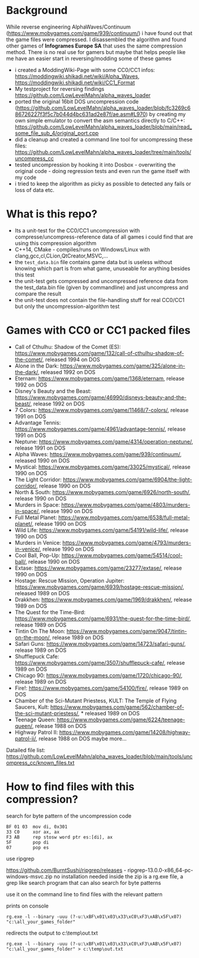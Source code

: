 # Background

While reverse engineering AlphaWaves/Continuum (https://www.mobygames.com/game/939/continuum/) i have found out that the game files were compressed.
I disassembled the algorithm and found other games of **Infogrames Europe SA** that uses the same compression method.
There is no real use for gamers but maybe that helps people like me have an easier start in reversing/modding some of these games

* i created a ModdingWiki-Page with some CC0/CC1 infos: https://moddingwiki.shikadi.net/wiki/Alpha_Waves, https://moddingwiki.shikadi.net/wiki/CC1_Format
* My testproject for reversing findings https://github.com/LowLevelMahn/alpha_waves_loader
* ported the original 16bit DOS uncompression code (https://github.com/LowLevelMahn/alpha_waves_loader/blob/fc3269c686726227f3f5c7b044d4bc631ad2e87f/ae.asm#L970)
by creating my own simple emulator to convert the asm semantics directly to C/C++: https://github.com/LowLevelMahn/alpha_waves_loader/blob/main/read_some_file_sub_4/original_port.cpp
* did a cleanup and created a command line tool for uncompressing these files: https://github.com/LowLevelMahn/alpha_waves_loader/tree/main/tools/uncompress_cc
* tested uncompression by hooking it into Dosbox - overwriting the original code - doing regression tests and even run the game itself with my code
* i tried to keep the algorithm as picky as possible to detected any fails or loss of data etc.

# What is this repo?

* Its a unit-test for the CC0/CC1 uncompression with compresse/uncompress-reference data of all games i could find that are using this compression algorithm
* C++14, CMake - compiles/runs on Windows/Linux with clang,gcc,cl,CLion,QtCreator,MSVC,...
* the `test_data.bin` file contains game data but is useless without knowing which part is from what game, unuseable for anything besides this test
* the unit-test gets compressed and uncompressed reference data from the test_data.bin file (given by commandline) and just uncompress and compare the result
* the unit-test does not contain the file-handling stuff for real CC0/CC1 but only the uncompression-algorithm test

# Games with CC0 or CC1 packed files

* Call of Cthulhu: Shadow of the Comet (ES): https://www.mobygames.com/game/132/call-of-cthulhu-shadow-of-the-comet/, released 1994 on DOS
* Alone in the Dark: https://www.mobygames.com/game/325/alone-in-the-dark/, released 1992 on DOS
* Eternam: https://www.mobygames.com/game/1368/eternam, release 1992 on DOS
* Disney's Beauty and the Beast: https://www.mobygames.com/game/46990/disneys-beauty-and-the-beast/, release 1992 on DOS  
* 7 Colors: https://www.mobygames.com/game/11468/7-colors/, release 1991 on DOS
* Advantage Tennis: https://www.mobygames.com/game/4961/advantage-tennis/, release 1991 on DOS 
* Neptune: https://www.mobygames.com/game/4314/operation-neptune/, release 1991 on DOS
* Alpha Waves: https://www.mobygames.com/game/939/continuum/, released 1990 on DOS
* Mystical: https://www.mobygames.com/game/33025/mystical/, release 1990 on DOS
* The Light Corridor: https://www.mobygames.com/game/6904/the-light-corridor/, release 1990 on DOS
* North & South: https://www.mobygames.com/game/6926/north-south/, release 1990 on DOS
* Murders in Space: https://www.mobygames.com/game/4803/murders-in-space/, release 1990 on DOS
* Full Metal Planet: https://www.mobygames.com/game/6538/full-metal-planet/, release 1990 on DOS
* Wild Life: https://www.mobygames.com/game/54191/wild-life/, release 1990 on DOS
* Murders in Venice: https://www.mobygames.com/game/4793/murders-in-venice/, release 1990 on DOS
* Cool Ball, Pop-Up: https://www.mobygames.com/game/54514/cool-ball/, release 1990 on DOS
* Extase: https://www.mobygames.com/game/23277/extase/, release 1990 on DOS 
* Hostage: Rescue Mission, Operation Jupiter: https://www.mobygames.com/game/6939/hostage-rescue-mission/, released 1989 on DOS
* Drakkhen: https://www.mobygames.com/game/1969/drakkhen/, release 1989 on DOS
* The Quest for the Time-Bird: https://www.mobygames.com/game/6931/the-quest-for-the-time-bird/, release 1989 on DOS
* Tintin On The Moon: https://www.mobygames.com/game/9047/tintin-on-the-moon/, release 1989 on DOS
* Safari Guns: https://www.mobygames.com/game/14723/safari-guns/, release 1989 on DOS
* Shufflepuck Cafe: https://www.mobygames.com/game/3507/shufflepuck-cafe/, release 1989 on DOS
* Chicago 90: https://www.mobygames.com/game/1720/chicago-90/, release 1989 on DOS 
* Fire!: https://www.mobygames.com/game/54100/fire/, release 1989 on DOS
* Chamber of the Sci-Mutant Priestess, KULT: The Temple of Flying Saucers, Kult: https://www.mobygames.com/game/562/chamber-of-the-sci-mutant-priestess/, * released 1989 on DOS
* Teenage Queen: https://www.mobygames.com/game/6224/teenage-queen/, release 1988 on DOS
* Highway Patrol II: https://www.mobygames.com/game/14208/highway-patrol-ii/, release 1988 on DOS
maybe more...

Datailed file list: https://github.com/LowLevelMahn/alpha_waves_loader/blob/main/tools/uncompress_cc/known_files.txt

# How to find files with this compression?

search for byte pattern of the uncompression code

```
BF 01 03  mov di, 0x301
33 C0     xor ax, ax
F3 AB     rep stosw word ptr es:[di], ax
5F        pop di
07        pop es
```

use ripgrep

https://github.com/BurntSushi/ripgrep/releases - ripgrep-13.0.0-x86_64-pc-windows-msvc.zip no installation needed
inside the zip is a rg.exe file, a grep like search program that can also search for byte patterns

use it on the command line to find files with the relevant pattern

prints on console
```
rg.exe -l --binary -uuu (?-u:\xBF\x01\x03\x33\xC0\xF3\xAB\x5F\x07) "c:\all_your_games_folder"
```
redirects the output to c:\temp\out.txt

```
rg.exe -l --binary -uuu (?-u:\xBF\x01\x03\x33\xC0\xF3\xAB\x5F\x07) "c:\all_your_games_folder" > c:\temp\out.txt
```
